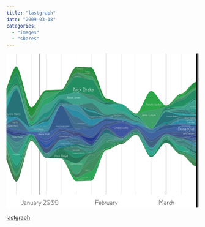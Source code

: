 ```yaml
---
title: "lastgraph"
date: "2009-03-18"
categories: 
  - "images"
  - "shares"
---
```


![](images/4wnP83SaFl7jyofes3dB7LRko1_640.png)

[lastgraph](http://http://lastgraph.aeracode.org/)
